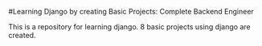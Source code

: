 
#Learning Django by creating Basic Projects: Complete Backend Engineer

This is a repository for learning django. 8 basic projects using django are created.
